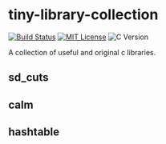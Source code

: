 # tiny-library-collection
[![Build Status](https://travis-ci.org/tomolt/tiny-library-collection.svg?branch=master)](https://travis-ci.org/tomolt/tiny-library-collection)
[![MIT License](https://img.shields.io/badge/license-MIT-yellow.svg)](LICENSE)
![C Version](https://img.shields.io/badge/C%20version-gnu99-blue.svg)

A collection of useful and original c libraries.

## sd_cuts

## calm

## hashtable
